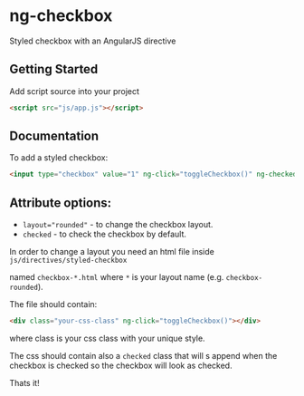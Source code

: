 # ng-checkbox

Styled checkbox with an AngularJS directive

## Getting Started

Add script source into your project
```html
<script src="js/app.js"></script>
```

## Documentation

To add a styled checkbox:

```html
<input type="checkbox" value="1" ng-click="toggleCheckbox()" ng-checked="checkbox" styled-checkbox />
```

## Attribute options:

* `layout="rounded"` - to change the checkbox layout.
* `checked` - to check the checkbox by default.

In order to change a layout you need an html file inside `js/directives/styled-checkbox`

named `checkbox-*.html` where `*` is your layout name (e.g. `checkbox-rounded`).

The file should contain:
```html
<div class="your-css-class" ng-click="toggleCheckbox()"></div>
```
where class is your css class with your unique style.

The css should contain also a `checked` class that will s append when the checkbox
is checked so the checkbox will look as checked.

Thats it!

